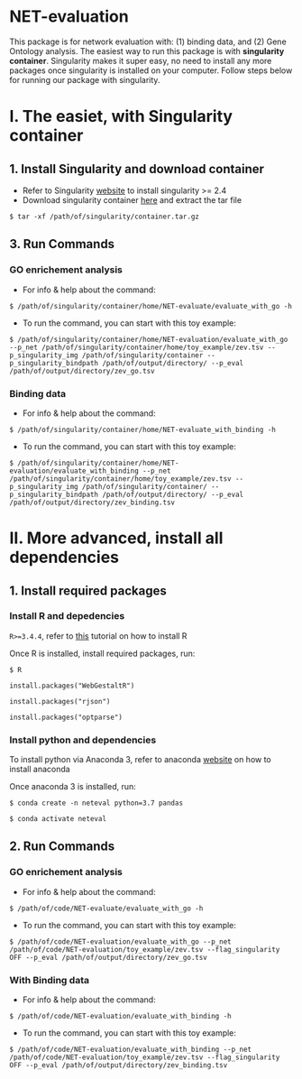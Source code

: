 # NET-evaluation
This package is for network evaluation with: (1) binding data, and (2) Gene Ontology analysis. The easiest way to run this package is with **singularity container**. Singularity makes it super easy, no need to install any more packages once singularity is installed on your computer. Follow steps below for running our package with singularity.  

# I. The easiet, with Singularity container
## 1. Install Singularity and download container
- Refer to Singularity [website](https://singularity.lbl.gov/install-linux) to install singularity >= 2.4
- Download singularity container [here](https://wustl.box.com/s/20hun6z03s0rejrilkvbs8jhged050vq) and extract the tar file

`$ tar -xf /path/of/singularity/container.tar.gz`

## 3. Run Commands
### GO enrichement analysis
- For info & help about the command:

`$ /path/of/singularity/container/home/NET-evaluate/evaluate_with_go -h`

- To run the command, you can start with this toy example:

`$ /path/of/singularity/container/home/NET-evaluation/evaluate_with_go --p_net /path/of/singularity/container/home/toy_example/zev.tsv --p_singularity_img /path/of/singularity/container --p_singularity_bindpath /path/of/output/directory/ --p_eval /path/of/output/directory/zev_go.tsv ` 
### Binding data
- For info & help about the command:

`$ /path/of/singularity/container/home/NET-evaluate_with_binding -h`

- To run the command, you can start with this toy example:

`$ /path/of/singularity/container/home/NET-evaluation/evaluate_with_binding --p_net /path/of/singularity/container/home/toy_example/zev.tsv --p_singularity_img /path/of/singularity/container/ --p_singularity_bindpath /path/of/output/directory/ --p_eval /path/of/output/directory/zev_binding.tsv`

# II. More advanced, install all dependencies
## 1. Install required packages
### Install R and depedencies
`R>=3.4.4`, refer to [this](https://www.datacamp.com/community/tutorials/installing-R-windows-mac-ubuntu) tutorial on how to install R

Once R is installed, install required packages, run:

`$ R`

`install.packages("WebGestaltR")`

`install.packages("rjson")`

`install.packages("optparse")`

### Install python and dependencies
To install python via Anaconda 3, refer to anaconda [website](https://docs.anaconda.com/anaconda/install/) on how to install anaconda

Once anaconda 3 is installed, run:

`$ conda create -n neteval python=3.7 pandas`

`$ conda activate neteval`

## 2. Run Commands
### GO enrichement analysis
- For info & help about the command:

`$ /path/of/code/NET-evaluate/evaluate_with_go -h`

- To run the command, you can start with this toy example:

`$ /path/of/code/NET-evaluation/evaluate_with_go --p_net /path/of/code/NET-evaluation/toy_example/zev.tsv --flag_singularity OFF --p_eval /path/of/output/directory/zev_go.tsv ` 
### With Binding data
- For info & help about the command:

`$ /path/of/code/NET-evaluation/evaluate_with_binding -h`

- To run the command, you can start with this toy example:

`$ /path/of/code/NET-evaluation/evaluate_with_binding --p_net /path/of/code/NET-evaluation/toy_example/zev.tsv --flag_singularity OFF --p_eval /path/of/output/directory/zev_binding.tsv`
